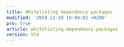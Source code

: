 ```yaml
---
title: Whitelisting dependency packages
modified: '2019-11-20 16:04:02 +0200'
pro: true
article: whitelisting-dependency-packages
version: V14
---
```

